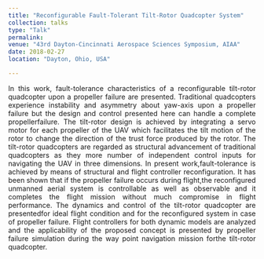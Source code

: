 ```yaml
---
title: "Reconfigurable Fault-Tolerant Tilt-Rotor Quadcopter System"
collection: talks
type: "Talk"
permalink: 
venue: "43rd Dayton-Cincinnati Aerospace Sciences Symposium, AIAA"
date: 2018-02-27
location: "Dayton, Ohio, USA"

---
```


<div style="text-align: justify"> 
In  this work,  fault-tolerance  characteristics  of  a  reconfigurable  tilt-rotor quadcopter  upon  a propeller  failure  are  presented.  Traditional  quadcopters  experience  instability  and  asymmetry about  yaw-axis  upon  a  propeller  failure  but  the design  and  control  presented  here  can  handle  a complete propellerfailure. The tilt-rotor design is achieved by integrating a servo motor for each propeller of the UAV which facilitates the tilt motion of the rotor to change the direction of the trust force produced by the rotor. The tilt-rotor quadcopters are regarded as structural advancement of traditional quadcopters as they more number of independent control inputs for navigating the UAV in three dimensions. In present work,fault-tolerance is achieved by means of structural and flight controller reconfiguration. It has been shown that if the propeller failure occurs during flight,the reconfigured unmanned aerial system is controllable as well as observable and it completes the flight mission without much compromise in flight performance. The dynamics and control of the tilt-rotor quadcopter are presentedfor ideal flight condition and for the reconfigured system in case of propeller failure. Flight controllers for both dynamic models are analyzed and the applicability of  the  proposed  concept  is  presented  by propeller  failure simulation  during  the  way  point navigation mission forthe tilt-rotor quadcopter.  
</div> 


